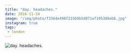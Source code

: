 ```yaml
---
title: "day. headaches."
date: 2016-11-24
image: "/img/photo/f3364e498f21569b5d071ef195388ebb.jpg"
instagram: true
tags:
 - london
---
```


![day. headaches.](/img/photo/f3364e498f21569b5d071ef195388ebb.jpg)

